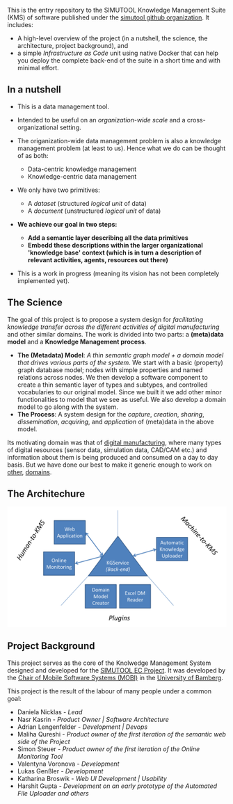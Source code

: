 This is the entry repository to the SIMUTOOL Knowledge Management Suite (KMS) of software published under the [simutool github organization](https://github.com/simutool). It includes:
- A high-level overview of the project (in a nutshell, the science, the architecture, project background), and
- a simple *Infrastructure as Code* unit using native Docker that can help you deploy the complete back-end of the suite in a short time and with minimal effort.

## In a nutshell

- This is a data management tool. 
- Intended to be useful on an *organization-wide scale* and a cross-organizational setting.
- The origanization-wide data management problem is also a knowledge management problem (at least to us). Hence what we do can be thought of as both:
    -  Data-centric knowledge management
    -  Knowledge-centric data management
- We only have two primitives:
    - A *dataset* (structured *logical unit* of data)
    - A *document* (unstructured *logical unit* of data)

- **We achieve our goal in two steps:**
    -  **Add a semantic layer describing all the data primitives**
    -  **Embedd these descriptions within the larger organizational 'knowledge base' context (which is in turn a description of relevant activities, agents, resources out there)**

- This is a work in progress (meaning its vision has not been completely implemented yet).



## The Science

The goal of this project is to propose a system design for *facilitating knowledge transfer across the different activities of digital manufacturing* and other similar domains. The work is divided into two parts: a  **(meta)data model** and a **Knowledge Management process**.

*  **The (Metadata) Model**: *A thin semantic graph model + a domain model that drives various parts of the system*. We start with a basic (property) graph database model; nodes with simple properties and named relations across nodes. We then develop a software component to create a thin semantic layer of types and subtypes, and controlled vocabularies to our original model. Since we built it we add other minor functionalities to model that we see as useful. We also develop a domain model to go along with the system.
*  **The Process**: A system design for the *capture*, *creation*, *sharing*, *dissemination*, *acquiring*, and *application* of (meta)data in the above model.

Its motivating domain was that of [digital manufacturing](https://cordis.europa.eu/project/rcn/198371), where many types of digital resources (sensor data, simulation data, CAD/CAM etc.) and information about them is being produced and consumed on a day to day basis. But we have done our best to make it generic enough to work on [other](https://www.uni-bamberg.de/en/mobi/research/futureiot/), [domains](https://www.uni-bamberg.de/mobi/forschung/living-lab-bamberg/informationen-zur-datenerhebung/).

## The Architechure

![Conmponents](components.png)

## Project Background

This project serves as the core of the Knolwedge Management System designed and developed for the [SIMUTOOL EC Project](https://cordis.europa.eu/project/rcn/198371). It was developed by the [Chair of Mobile Software Systems (MOBI)](https://www.uni-bamberg.de/en/mobi/) in the [University of Bamberg](https://www.uni-bamberg.de). 

This project is the result of the labour of many people under a common goal:

* Daniela Nicklas - *Lead*
* Nasr Kasrin - *Product Owner | Software Architecture*
* Adrian Lengenfelder - *Development | Devops*
* Maliha Qureshi - *Product owner of the first iteration of the semantic web side of the Project*
* Simon Steuer - *Product owner of the first iteration of the Online Monitoring Tool*
* Valentyna Voronova - *Development*
* Lukas Genßler - *Development*
* Katharina Broswik - *Web UI Development | Usability*
* Harshit Gupta - *Development on an early prototype of the Automated File Uploader and others*
